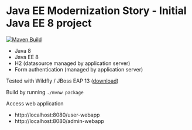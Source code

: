 # Java EE Modernization Story - Initial Java EE 8 project

[![Maven Build](https://github.com/ozimakov-rh/jee-legacy-app/actions/workflows/default.yaml/badge.svg)](https://github.com/ozimakov-rh/jee-legacy-app/actions/workflows/default.yaml)

- Java 8
- Java EE 8
- H2 (datasource managed by application server)
- Form authentication (managed by application server)

Tested with Wildfly / JBoss EAP 13 ([download](https://download.jboss.org/wildfly/13.0.0.Final/wildfly-13.0.0.Final.zip))

Build by running `./mvnw package`

Access web application
* http://localhost:8080/user-webapp
* http://localhost:8080/admin-webapp
